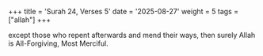 +++
title = 'Surah 24, Verses 5'
date = '2025-08-27'
weight = 5
tags = ["allah"]
+++

except those who repent afterwards and mend their ways, then surely Allah is All-Forgiving, Most Merciful.